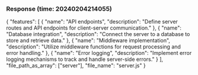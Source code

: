 ### Response (time: 20240204214055)

{
  "features": [
    {
      "name": "API endpoints",
      "description": "Define server routes and API endpoints for client-server communication."
    },
    {
      "name": "Database integration",
      "description": "Connect the server to a database to store and retrieve data."
    },
    {
      "name": "Middleware implementation",
      "description": "Utilize middleware functions for request processing and error handling."
    },
    {
      "name": "Error logging",
      "description": "Implement error logging mechanisms to track and handle server-side errors."
    }
  ],
  "file_path_as_array": ["server"],
  "file_name": "server.js"
}